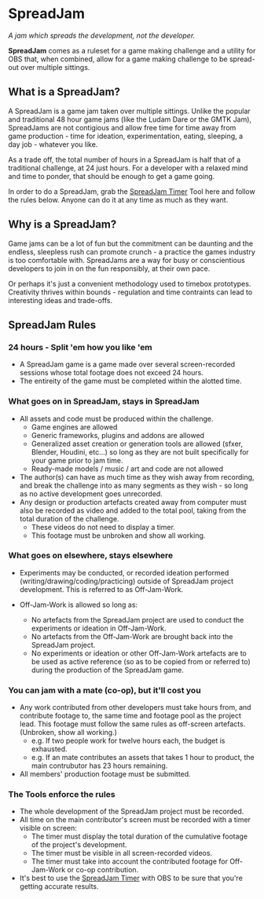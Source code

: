 # SpreadJam
*A jam which spreads the development, not the developer.*

**SpreadJam** comes as a ruleset for a game making challenge and a utility for OBS that, when combined, allow for a game making challenge to be spread-out over multiple sittings.

## What is a SpreadJam?

A SpreadJam is a game jam taken over multiple sittings. Unlike the popular and traditional 48 hour game jams (like the Ludam Dare or the GMTK Jam), SpreadJams are not contigious and allow free time for time away from game production - time for ideation, experimentation, eating, sleeping, a day job - whatever you like.

As a trade off, the total number of hours in a SpreadJam is half that of a traditional challenge, at 24 just hours. For a developer with a relaxed mind and time to ponder, that should be enough to get a game going.

In order to do a SpreadJam, grab the [SpreadJam Timer](./README.md) Tool here and follow the rules below. Anyone can do it at any time as much as they want.


## Why is a SpreadJam?

Game jams can be a lot of fun but the commitment can be daunting and the endless, sleepless rush can promote crunch - a practice the games industry is too comfortable with. SpreadJams are a way for busy or conscientious developers to join in on the fun responsibly, at their own pace.

Or perhaps it's just a convenient methodology used to timebox prototypes. Creativity thrives within bounds - regulation and time contraints can lead to interesting ideas and trade-offs.


## SpreadJam Rules

### 24 hours - Split 'em how you like 'em

- A SpreadJam game is a game made over several screen-recorded sessions whose total footage does not exceed 24 hours.
- The entireity of the game must be completed within the alotted time.

### What goes on in SpreadJam, stays in SpreadJam

- All assets and code must be produced within the challenge.
    - Game engines are allowed
    - Generic frameworks, plugins and addons are allowed
    - Generalized asset creation or generation tools are allowed (sfxer, Blender, Houdini, etc...) so long as they are not built specifically for your game prior to jam time.
    - Ready-made models / music / art and code are not allowed
- The author(s) can have as much time as they wish away from recording, and break the challenge into as many segments as they wish - so long as no active development goes unrecorded.
- Any design or production artefacts created away from computer must also be recorded as video and added to the total pool, taking from the total duration of the challenge.
    - These videos do not need to display a timer.
    - This footage must be unbroken and show all working.

### What goes on elsewhere, stays elsewhere

- Experiments may be conducted, or recorded ideation performed (writing/drawing/coding/practicing) outside of SpreadJam project development. This is referred to as Off-Jam-Work.  

- Off-Jam-Work is allowed so long as:
    - No artefacts from the SpreadJam project are used to conduct the experiments or ideation in Off-Jam-Work.
    - No artefacts from the Off-Jam-Work are brought back into the SpreadJam project.
    - No experiments or ideation or other Off-Jam-Work artefacts are to be used as active reference (so as to be copied from or referred to) during the production of the SpreadJam game.

### You can jam with a mate (co-op), but it'll cost you

- Any work contributed from other developers must take hours from, and contribute footage to, the same time and footage pool as the project lead. This footage must follow the same rules as off-screen artefacts. (Unbroken, show all working.)
    - e.g. If two people work for twelve hours each, the budget is exhausted.
    - e.g. If an mate contributes an assets that takes 1 hour to product, the main contrubutor has 23 hours remaining.
- All members' production footage must be submitted.

### The Tools enforce the rules
- The whole development of the SpreadJam project must be recorded.
- All time on the main contributor's screen must be recorded with a timer visible on screen:
    - The timer must display the total duration of the cumulative footage of the project's development.
    - The timer must be visible in all screen-recorded videos.
    - The timer must take into account the contributed footage for Off-Jam-Work or co-op contribution.
- It's best to use the [SpreadJam Timer](./README.md) with OBS to be sure that you're getting accurate results.
